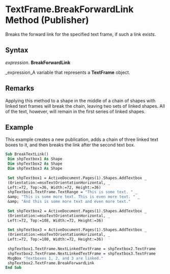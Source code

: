 
# TextFrame.BreakForwardLink Method (Publisher)

Breaks the forward link for the specified text frame, if such a link exists.


## Syntax

 _expression_. **BreakForwardLink**

 _expression_A variable that represents a  **TextFrame** object.


## Remarks

Applying this method to a shape in the middle of a chain of shapes with linked text frames will break the chain, leaving two sets of linked shapes. All of the text, however, will remain in the first series of linked shapes.


## Example

This example creates a new publication, adds a chain of three linked text boxes to it, and then breaks the link after the second text box.


```vb
Sub BreakTextLink() 
 Dim shpTextbox1 As Shape 
 Dim shpTextbox2 As Shape 
 Dim shpTextbox3 As Shape 
 
 Set shpTextbox1 = ActiveDocument.Pages(1).Shapes.AddTextbox _ 
 (Orientation:=msoTextOrientationHorizontal, _ 
 Left:=72, Top:=36, Width:=72, Height:=36) 
 shpTextbox1.TextFrame.TextRange = "This is some text. " _ 
 &amp; "This is some more text. This is even more text. " _ 
 &amp; "And this is some more text and even more text." 
 
 Set shpTextbox2 = ActiveDocument.Pages(1).Shapes.AddTextbox _ 
 (Orientation:=msoTextOrientationHorizontal, _ 
 Left:=72, Top:=108, Width:=72, Height:=36) 
 
 Set shpTextbox3 = ActiveDocument.Pages(1).Shapes.AddTextbox _ 
 (Orientation:=msoTextOrientationHorizontal, _ 
 Left:=72, Top:=180, Width:=72, Height:=36) 
 
 shpTextbox1.TextFrame.NextLinkedTextFrame = shpTextbox2.TextFrame 
 shpTextbox2.TextFrame.NextLinkedTextFrame = shpTextbox3.TextFrame 
 MsgBox "Textboxes 1, 2, and 3 are linked." 
 shpTextbox2.TextFrame.BreakForwardLink 
End Sub
```

